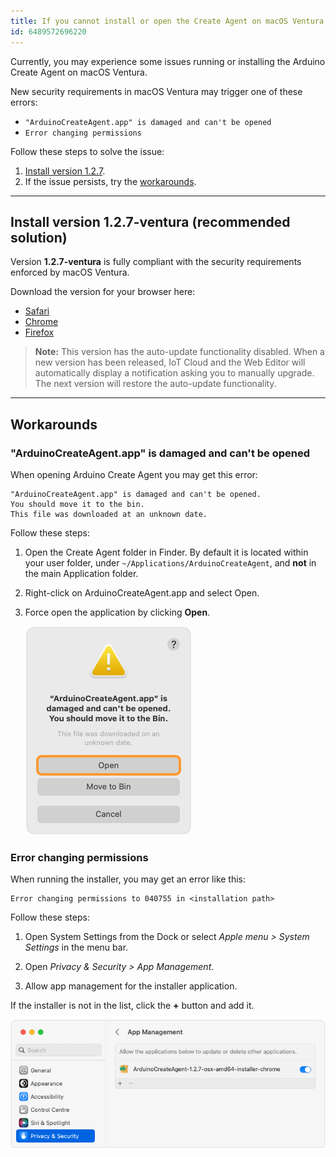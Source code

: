 ```yaml
---
title: If you cannot install or open the Create Agent on macOS Ventura
id: 6489572696220
---
```


Currently, you may experience some issues running or installing the Arduino Create Agent on macOS Ventura.

New security requirements in macOS Ventura may trigger one of these errors:

* `"ArduinoCreateAgent.app" is damaged and can't be opened`
* `Error changing permissions`

Follow these steps to solve the issue:

1. [Install version 1.2.7](#install).
2. If the issue persists, try the [workarounds](#workarounds).

---

<a id="install"></a>

## Install version 1.2.7-ventura (recommended solution)

Version **1.2.7-ventura** is fully compliant with the security requirements enforced by macOS Ventura.

Download the version for your browser here:

* [Safari](https://downloads.arduino.cc/CreateAgent/Stable/ArduinoCreateAgent-1.2.7-ventura-osx-amd64-installer-safari.dmg)
* [Chrome](https://downloads.arduino.cc/CreateAgent/Stable/ArduinoCreateAgent-1.2.7-ventura-osx-amd64-installer-chrome.dmg)
* [Firefox](https://downloads.arduino.cc/CreateAgent/Stable/ArduinoCreateAgent-1.2.7-ventura-osx-amd64-installer-firefox.dmg)

> **Note:** This version has the auto-update functionality disabled. When a new version has been released, IoT Cloud and the Web Editor will automatically display a notification asking you to manually upgrade. The next version will restore the auto-update functionality.

---

<a id="workarounds"></a>

## Workarounds

### "ArduinoCreateAgent.app" is damaged and can't be opened

When opening Arduino Create Agent you may get this error:

```
"ArduinoCreateAgent.app" is damaged and can't be opened.
You should move it to the bin.
This file was downloaded at an unknown date.
```

Follow these steps:

1. Open the Create Agent folder in Finder. By default it is located within your user folder, under `~/Applications/ArduinoCreateAgent`, and **not** in the main Application folder.

2. Right-click on ArduinoCreateAgent.app and select Open.

3. Force open the application by clicking **Open**.

   ![Force opening the application.](img/create-agent-macOS-ventura-force-open.png)

### Error changing permissions

When running the installer, you may get an error like this:

```
Error changing permissions to 040755 in <installation path>
```

Follow these steps:

1. Open System Settings from the Dock or select _Apple menu > System Settings_ in the menu bar.

2. Open _Privacy & Security > App Management_.

3. Allow app management for the installer application.

If the installer is not in the list, click the **+** button and add it.

![Allowing app management in System Settings.](img/create-agent-macOS-ventura-installer-permissions.png)
